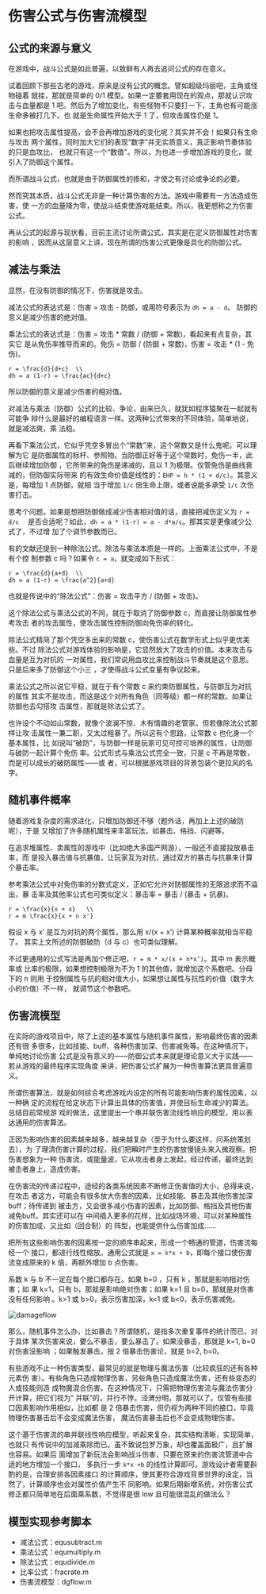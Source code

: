 伤害公式与伤害流模型
=============

公式的来源与意义
----------

在游戏中，战斗公式是如此普遍，以致鲜有人再去追问公式的存在意义。

试着回顾下那些古老的游戏，原来是没有公式的概念。譬如超级玛丽吧，主角或怪物碰着
就挂，那就是简单的 0/1 模型。如果一定要套用现在的观点，那就认识攻击与血量都是
1 吧。然后为了增加变化，有些怪物不只要打一下，主角也有可能涨生命多被打几下。也
就是生命属性开始大于 1 了，但攻击属性仍是 1。

如果也把攻击属性提高，会不会再增加游戏的变化呢？其实并不会！如果只有生命与攻击
两个属性，同时加大它们的表现“数字”并无实质意义，真正影响节奏体验的只是血攻比，
也就只有这一个“数值”。所以，为也进一步增加游戏的变化，就引入了防御这个属性。

而所谓战斗公式，也就是由于防御属性的掺和，才使之有讨论或争论的必要。

然而究其本质，战斗公式无非是一种计算伤害的方法。游戏中需要有一方法造成伤害，使
一方的血量降为零，使战斗结束使游戏能结束。所以，我更想称之为伤害公式。

再从公式的起源与现状看，目前主流讨论所谓公式，其实是在定义防御属性对伤害的影响
，因而从这层意义上讲，现在所谓的伤害公式更像是具化的防御公式。


减法与乘法
----------

显然，在没有防御的情况下，伤害就是攻击。

减法公式的表达式是：伤害 = 攻击 - 防御，或用符号表示为 `dh = a - d`。
防御的意义是减少伤害的绝对值。

乘法公式的表达式是：伤害 = 攻击 * 常数 / (防御 + 常数)，看起来有点复杂，其实它
是从免伤率推导而来的。免伤 = 防御 / (防御 + 常数)，伤害 = 攻击 * (1 - 免伤)。

```
r = \frac{d}{d+c}  \\
dh = a (1-r) = \frac{ac}{d+c}
```

所以防御的意义是减少伤害的相对值。

对减法与乘法（防御）公式的比较、争论，由来已久，就犹如程序猿聚在一起就有可能争
辩什么是最好的编程语言一样。这两种公式带来的不同体验，简单地说，就是减法爽，乘
法稳。

再看下乘法公式，它似乎凭空多冒出个“常数”来，这个常数又是什么鬼呢。可以理解为它
是防御属性的标杆、参照物。当防御正好等于这个常数时，免伤一半，此后继续增加防御
，它所带来的免伤是递减的，且以 1 为极限。仅管免伤是曲线衰减的，但防御实际带来
的有效生命价值是线性的：`EHP = h * (1 + d/c)`。其意义是，每增加 1 点防御，就相
当于增加 `1/c` 倍生命上限，或者说能多承受 `1/c` 次伤害打击。

思考个问题。如果是想把防御做成减少伤害相对值的话，直接把减伤定义为 `r = d/c`　
是否合适呢？如此，`dh = a * (1-r) = a - d*a/c`。那其实是更像减少公式了，不过增
加了个调节参数而已。

有的文献还提到一种除法公式。除法与乘法本质是一样的。上面乘法公式中，不是有个控
制参数 c 吗？如果令 `c = a`，就变成如下形式：

```
r = \frac{d}{a+d}  \\
dh = a (1-r) = \frac{a^2}{a+d}
```

也就是传说中的“除法公式”：伤害 = 攻击平方 / (防御 + 攻击)。

这个除法公式与乘法公式的不同，就在于取消了防御参数 c，而直接让防御属性参考攻击
者的攻击属性，使攻击属性控制防御向免伤率的转化。

除法公式精简了那个凭空多出来的常数 c，使伤害公式在数学形式上似乎更优美些。不过
除法公式对游戏体验的影响是，它显然放大了攻击的价值。本来攻击与血量是互为对抗的
一对属性，我们常说用血攻比来控制战斗节奏就是这个意思。只是后来多了防御这个小三
，才使得战斗公式变量有争议起来。

乘法公式之所以说它平稳，就在于有个常数 c 来约束防御属性，与防御互为对抗的属性
其实不是攻击，而这是这个对所有角色（同等级）都一样的常数。如果让防御也去勾搭攻
击属性，那就是除法公式了。

也许设个不动如山常数，就像个波澜不惊、木有情趣的老管家。但若像除法公式那样让攻
击属性一兼二职，又太过粗暴了。所以这有个思路，让常数 c 也化身一个基本属性，比
如说叫“破防”，与防御一样是玩家可见可控可培养的属性，让防御与破防一起计算个免伤
率。公式形式与乘法公式完全一致，只是 c 不再是常数，而是可以成长的破防属性——或
者，可以根据游戏项目的背景包装个更拉风的名字。


随机事件概率
----------

随着游戏复杂度的需求进化，只增加防御还不够（题外话，再加上上述的破防呢），于是
又增加了许多随机属性来丰富玩法，如暴击、格挡、闪避等。

在追求堆属性、卖属性的游戏中（比如绝大多国产网游），一般还不直接投放暴击率，而
是投入暴击值与抗暴值，让玩家互为对抗，通过双方的暴击与抗暴来计算个暴击率。

参考乘法公式中对免伤率的分数式定义，正如它允许对防御属性的无限追求而不溢出，暴
击率及其他率公式也可类似定义：暴击率 = 暴击 / (暴击 + 抗暴)。

```
r = \frac{x}{x + x}   \\
r = m \frac{x}{x + n x'}
```

假设 x 与 x’ 是互为对抗的两个属性，那么用 x/(x + x’) 计算某种概率就相当平稳了。
其实上文所述的防御破防（d 与 c）也可类似理解。

不过更通用的公式写法是再加个修正吧，`r = m * x/(x + n*x’)`。其中 m 表示概率或
比率的极限，如果想控制极限为不为 1 的其他值，就增加这个系数吧。分母下的 n 则用
于控制属性与抗的相对值大小，如果想让属性与抗性的价值（数字大小的价值）不一样，
就调节这个参数吧。


伤害流模型
---------

在实际的游戏项目中，除了上述的基本属性与随机事件属性，影响最终伤害的因素还有很
多很多，比如技能、buff、各种伤害加深、伤害减免等。在这种情况下，单纯地讨论伤害
公式是没有意义的——防御公式本来就是理论意义大于实践——若从游戏的最终程序实现角度
来讲，把伤害公式扩展为一种伤害算法更具普遍意义。

所谓伤害算法，就是如何综合考虑游戏内设定的所有可能影响伤害的属性因素，以一种确
定的流程在给定状态下计算出具体的伤害值，并使目标生命减少的算法。总结目前常规游
戏的做法，这里提出一个串并联伤害流线性响应的模型，用以表达通用的伤害算法。

正因为影响伤害的因素越来越多，越来越复杂（至于为什么要这样，问系统策划去），为
了理清伤害计算的过程，我们把瞬时产生的伤害放慢镜头来入微观察。把伤害想象为一种
伤害流，或能量波，它从攻击者身上发起，经过传递，最终达到被击者身上，造成伤害。

在伤害流的传递过程中，途经的各类系统因素不断修正伤害值的大小，总得来说，在攻击
者这方，可能会有很多放大伤害的因素，比如技能、暴击及其他伤害加深buff；待传递到
被击方，又会很多减小伤害的因素，比如防御、格挡及其他伤害减免buff。其实还可以在
中间插入更多的花样，比如战场环境，可以对某种属性的伤害加成，又比如（回合制）的
阵型，也能提供什么伤害加成……

把所有这些影响伤害的因素按一定的顺序串起来，形成一个畅通的管道，伤害流每经一个
接口，都进行线性缩放。通用公式就是 `x = k*x + b`，即每个接口使伤害流变成原来的
k 倍，再额外增加 b 点伤害。

系数 k 与 b 不一定在每个接口都存在。如果 b=0 ，只有 k ，那就是影响相对伤害；如
果 k=1，只有 b，那就是影响绝对伤害；如果 k=1 且 b=0，那就是对伤害没有任何影响
。k>1 或 b>0，表示伤害加深，k<1 或 b<0，表示伤害减免。

![damageflow](damageflow.svg)

那么，随机事件怎么办，比如暴击？所谓随机，是指多次重复事件的统计而已，对于具体
某次伤害来说，要么不暴击，要么暴击了。如果没暴击，那就是 k=1, b=0 对伤害没影响
；如果触发暴击，按 2 倍暴击伤害论，就是 b=2, b=0。

有些游戏不止一种伤害类型，最常见的就是物理与魔法伤害（比较疯狂的还有各种元素伤
害）。有些角色只造成物理伤害，另些角色只造成魔法伤害，还有些变态的人或技能则造
成物魔混合伤害。在这种情况下，只需把物理伤害流与魔法伤害分开计算，把它们视为“
并联”的，并行不悖，泾渭分明，那就可以了。仅管有些接口因素影响作用相似，比如都
是 2 倍暴击伤害，但仍视为两种不同的接口，毕竟物理伤害暴击后不会变成魔法伤害，
魔法伤害暴击后也不会变成物理伤害。

这个基于伤害流的串并联线性响应模型，听起来复杂，其实结构清晰，实现简单，也就只
有传说中的加减乘除而已。虽不致说包罗万象，却也覆盖面极广，且扩展也容易。如果后
面增加了新玩法会影响战斗伤害，只要在原来的伤害流管道中合适的地方增加一个接口，
多执行一步 `k*x +b` 的线性计算即可。游戏设计者需要斟酌的是，合理安排各因素接口
的计算顺序，使其更符合游戏背景世界的设定，当然了，计算顺序也会对属性价值产生不
同影响。如果后期新增系统，对伤害公式修正都只简单地在后面乘系数，不觉得是很 low
且可能很混乱的做法么？


模型实现参考脚本
-------------

- 减法公式：equsubtract.m
- 乘法公式：equmultiply.m
- 除法公式：equdivide.m
- 比率公式：fracrate.m
- 伤害流模型：dgflow.m
